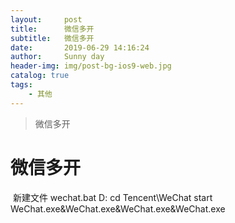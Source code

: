 ```yaml
---
layout:     post
title:      微信多开
subtitle:   微信多开
date:       2019-06-29 14:16:24
author:     Sunny day
header-img: img/post-bg-ios9-web.jpg
catalog: true
tags:
    - 其他
---
```


>微信多开

# 微信多开


 新建文件 wechat.bat
D: cd Tencent\WeChat start WeChat.exe&WeChat.exe&WeChat.exe&WeChat.exe

 

 

